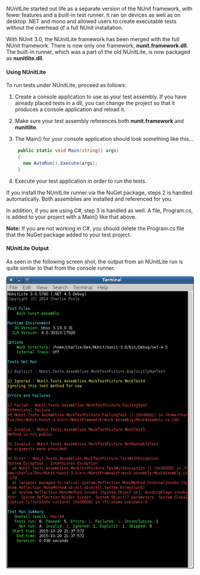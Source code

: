 NUnitLite started out life as a separate version of the NUnit framework, with fewer features 
and a built-in test runner. It ran on devices as well as on desktop .NET and mono and allowed 
users to create executable tests without the overhead of a full NUnit installation.

With NUnit 3.0, the NUnitLite framework has been merged with the full NUnit framework. There
is now only one framework, <b>nunit.framework.dll</b>. The built-in runner, 
which was a part of the old NUnitLite, is now packaged as <b>nunitlite.dll</b>.

<h4>Using NUnitLite</h4>

To run tests under NUnitLite, proceed as follows:

1. Create a console application to use as your test assembly. If you have already placed tests in a dll, you can change the project so that it produces a console application and reload it.

2. Make sure your test assembly references both <b>nunit.framework</b> and <b>nunitlite</b>.

3. The Main() for your console application should look something like this...
   ```C#
    public static void Main(string[] args)
    {
      new AutoRun().Execute(args);
    }
   ```

4. Execute your test application in order to run the tests.

If you install the NUnitLite runner via the NuGet package, steps 2 is handled
automatically. Both assemblies are installed and referenced for you.

In addition, if you are using C#, step 3 is handled as well. A file, Program.cs, 
is added to your project with a Main() like that above. 

**Note:** If you are not working in C#, you should delete the Program.cs file
that the NuGet package added to your test project.

<h4>NUnitLite Output</h4>

As seen in the following screen shot, the output from an NUnitLite run is quite similar to that from the console runner.
	
![Screenshot of NUnitLite](images/nunitlite-mock.png)

